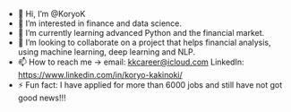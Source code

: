 - 👋 Hi, I’m @KoryoK
- 👀 I’m interested in finance and data science.
- 🌱 I’m currently learning advanced Python and the financial market.
- 💞️ I’m looking to collaborate on a project that helps financial analysis, using machine learning, deep learning and NLP.
- 📫 How to reach me -> email: kkcareer@icloud.com LinkedIn: https://www.linkedin.com/in/koryo-kakinoki/
- ⚡ Fun fact: I have applied for more than 6000 jobs and still have not got good news!!!

<!---
KoryoK/KoryoK is a ✨ special ✨ repository because its `README.md` (this file) appears on your GitHub profile.
You can click the Preview link to take a look at your changes.
--->
